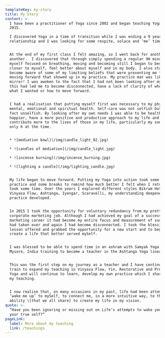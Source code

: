 ```yaml
---
templateKey: my-story
title: My Story
content: >-
  I have been a practitioner of Yoga since 2002 and began teaching Yoga in
  2015. 

  I discovered Yoga in a time of transition while I was ending a 9 year
  relationship and I was looking for some respite, solace and ‘me’ time. 


  At the end of my first class I felt amazing, so I went back for another and
  another.  I discovered that through simply spending a regular 90 minutes with
  myself focused on breathing, moving and becoming still I began to become
  closer to myself, feel better about myself and in my body. I also started to
  become aware of some of my limiting beliefs that were preventing me from
  moving forward that showed up in my practice. My practice mat was like a
  mirror! I was awoken to the fact that I had not been looking after myself and
  this had led me to become disconnected, have a lack of clarity of who I was,
  what I wanted or how to move forward.


  I had a realisation that putting myself first was necessary to my physical,
  mental, emotional and spiritual health. Self-care was not selfish but was in
  fact unselfish. By looking after my own needs I was able to be healthier and
  happier, have a more positive and productive approach to my life and
  contribute more to the lives of those in my life, particularly my son who was
  only 6 at the time.


  * ![mediation bowl](/img/candle_light_02.jpg)

  * ![candles of mediation](/img/candle_light.jpg)

  * ![incense burning](/img/incense_burning.jpg)

  * ![lighting a candle](/img/lighting_candle.jpg)


  My life began to move forward. Putting my Yoga into action took some focus,
  practice and some breaks to remind how much better I felt when I returned, it
  took some time. Over the years I explored different styles Bikram Hot Yoga,
  Vinyasa Flow, Ashtanga, Iyengar, Scaravelli, my understanding deepened and my
  practice developed. 


  In 2015 I took the opportunity for voluntary redundancy from my pretty intense
  corporate marketing job. Although I had achieved my goal of a successful
  marketing career it had become my entire focus and measurement of success, it
  had taken over and again I had become disconnected. I took the blessing and
  lesson offered and grabbed the opportunity for a new start and to begin to
  create a life that better served mySelf. 


  I was blessed to be able to spend time in an ashram with Samyak Yoga School in
  Mysore, India training to become a teacher in the Ashtanga Yoga lineage. 


  This was the first step on my journey as a teacher and I have continued to
  train to expand my teaching in Vinyasa Flow, Yin, Restorative and Pregnancy
  Yoga and will continue to learn, develop my own practice which I share through
  my teaching.


  I now realise that, on many occasions in my past, life had been attempting to
  ‘wake me up’ to mySelf, to connect me, in a more intuitive way, to the innate
  ability \[that we all share] to create my life in my vision.
quote: >-
  “Have you been ignoring or missing out on Life’s attempts to wake you up to
  your true self?“
pageLink:
  label: More about my teaching
  link: /teachings
---
```


